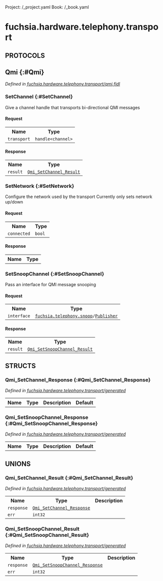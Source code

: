 Project: /_project.yaml
Book: /_book.yaml

# fuchsia.hardware.telephony.transport


## **PROTOCOLS**

## Qmi {:#Qmi}
*Defined in [fuchsia.hardware.telephony.transport/qmi.fidl](https://fuchsia.googlesource.com/fuchsia/+/master/zircon/system/fidl/fuchsia-hardware-telephony-transport/qmi.fidl#11)*


### SetChannel {:#SetChannel}

 Give a channel handle that transports bi-directional QMI messages

#### Request
<table>
    <tr><th>Name</th><th>Type</th></tr>
    <tr>
            <td><code>transport</code></td>
            <td>
                <code>handle&lt;channel&gt;</code>
            </td>
        </tr></table>


#### Response
<table>
    <tr><th>Name</th><th>Type</th></tr>
    <tr>
            <td><code>result</code></td>
            <td>
                <code><a class='link' href='../fuchsia.hardware.telephony.transport/index.html#Qmi_SetChannel_Result'>Qmi_SetChannel_Result</a></code>
            </td>
        </tr></table>

### SetNetwork {:#SetNetwork}

 Configure the network used by the transport
 Currently only sets network up/down

#### Request
<table>
    <tr><th>Name</th><th>Type</th></tr>
    <tr>
            <td><code>connected</code></td>
            <td>
                <code>bool</code>
            </td>
        </tr></table>


#### Response
<table>
    <tr><th>Name</th><th>Type</th></tr>
    </table>

### SetSnoopChannel {:#SetSnoopChannel}

 Pass an interface for QMI message snooping

#### Request
<table>
    <tr><th>Name</th><th>Type</th></tr>
    <tr>
            <td><code>interface</code></td>
            <td>
                <code><a class='link' href='../fuchsia.telephony.snoop/index.html'>fuchsia.telephony.snoop</a>/<a class='link' href='../fuchsia.telephony.snoop/index.html#Publisher'>Publisher</a></code>
            </td>
        </tr></table>


#### Response
<table>
    <tr><th>Name</th><th>Type</th></tr>
    <tr>
            <td><code>result</code></td>
            <td>
                <code><a class='link' href='../fuchsia.hardware.telephony.transport/index.html#Qmi_SetSnoopChannel_Result'>Qmi_SetSnoopChannel_Result</a></code>
            </td>
        </tr></table>



## **STRUCTS**

### Qmi_SetChannel_Response {:#Qmi_SetChannel_Response}
*Defined in [fuchsia.hardware.telephony.transport/generated](https://fuchsia.googlesource.com/fuchsia/+/master/generated#2)*





<table>
    <tr><th>Name</th><th>Type</th><th>Description</th><th>Default</th></tr>
</table>

### Qmi_SetSnoopChannel_Response {:#Qmi_SetSnoopChannel_Response}
*Defined in [fuchsia.hardware.telephony.transport/generated](https://fuchsia.googlesource.com/fuchsia/+/master/generated#11)*





<table>
    <tr><th>Name</th><th>Type</th><th>Description</th><th>Default</th></tr>
</table>







## **UNIONS**

### Qmi_SetChannel_Result {:#Qmi_SetChannel_Result}
*Defined in [fuchsia.hardware.telephony.transport/generated](https://fuchsia.googlesource.com/fuchsia/+/master/generated#5)*


<table>
    <tr><th>Name</th><th>Type</th><th>Description</th></tr><tr>
            <td><code>response</code></td>
            <td>
                <code><a class='link' href='../fuchsia.hardware.telephony.transport/index.html#Qmi_SetChannel_Response'>Qmi_SetChannel_Response</a></code>
            </td>
            <td></td>
        </tr><tr>
            <td><code>err</code></td>
            <td>
                <code>int32</code>
            </td>
            <td></td>
        </tr></table>

### Qmi_SetSnoopChannel_Result {:#Qmi_SetSnoopChannel_Result}
*Defined in [fuchsia.hardware.telephony.transport/generated](https://fuchsia.googlesource.com/fuchsia/+/master/generated#14)*


<table>
    <tr><th>Name</th><th>Type</th><th>Description</th></tr><tr>
            <td><code>response</code></td>
            <td>
                <code><a class='link' href='../fuchsia.hardware.telephony.transport/index.html#Qmi_SetSnoopChannel_Response'>Qmi_SetSnoopChannel_Response</a></code>
            </td>
            <td></td>
        </tr><tr>
            <td><code>err</code></td>
            <td>
                <code>int32</code>
            </td>
            <td></td>
        </tr></table>







